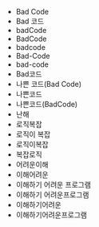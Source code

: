 ﻿- Bad Code
- Bad 코드
- badCode
- BadCode
- badcode
- Bad-Code
- bad-code
- Bad코드
- 나쁜 코드(Bad Code)
- 나쁜코드
- 나쁜코드(BadCode)
- 난해
- 로직복잡
- 로직이 복잡
- 로직이복잡
- 복잡로직
- 어려운이해
- 이해어려운
- 이해하기 어려운 프로그램
- 이해하기 어려운프로그램
- 이해하기어려운
- 이해하기어려운프로그램
